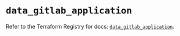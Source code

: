 # `data_gitlab_application`

Refer to the Terraform Registry for docs: [`data_gitlab_application`](https://registry.terraform.io/providers/gitlabhq/gitlab/18.1.0/docs/data-sources/application).
